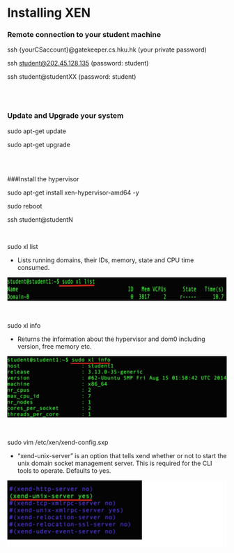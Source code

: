 # Installing XEN

### Remote connection to your student machine

ssh {yourCSaccount}@gatekeeper.cs.hku.hk (your private password)

ssh student@202.45.128.135 (password: student)

ssh student@studentXX (password: student)

<br/>
<br/>


### Update and Upgrade your system

sudo apt-get update

sudo apt-get upgrade

<br/>
<br/>


###Install the hypervisor

sudo apt-get install xen-hypervisor-amd64 -y

sudo reboot

ssh student@studentN

<br/>


sudo xl list

* Lists running domains, their IDs, memory, state and CPU time consumed.

![](https://raw.githubusercontent.com/congqiyuan/tutorial/master/xen_installation/2.png)

<br/>


sudo xl info

* Returns the information about the hypervisor and dom0 including version, free memory etc.

![](https://raw.githubusercontent.com/congqiyuan/tutorial/master/xen_installation/3.png)

<br/>



sudo vim /etc/xen/xend-config.sxp

* “xend-unix-server” is an option that tells xend whether or not to start the unix domain socket management server. This is required for the CLI tools to operate. Defaults to yes.

![](https://raw.githubusercontent.com/congqiyuan/tutorial/master/xen_installation/4.png)










